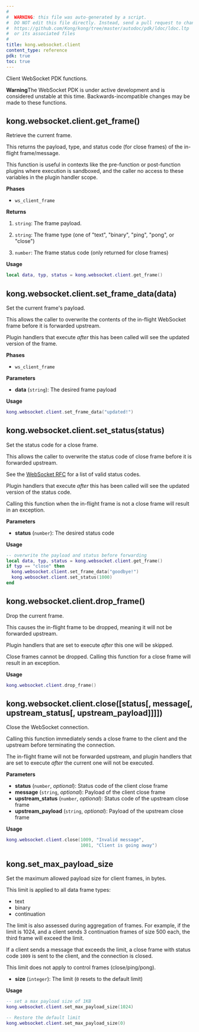 ```yaml
---
#
#  WARNING: this file was auto-generated by a script.
#  DO NOT edit this file directly. Instead, send a pull request to change
#  https://github.com/Kong/kong/tree/master/autodoc/pdk/ldoc/ldoc.ltp
#  or its associated files
#
title: kong.websocket.client
content_type: reference 
pdk: true
toc: true
---
```


Client WebSocket PDK functions.


<div class="alert alert-warning">
  <strong>Warning</strong>The WebSocket PDK is under active development and is
  considered unstable at this time. Backwards-incompatible changes may be made
  to these functions.
</div>



## kong.websocket.client.get_frame()

Retrieve the current frame.

 This returns the payload, type, and status code (for close frames) of
 the in-flight frame/message.

 This function is useful in contexts like the pre-function or post-function plugins
 where execution is sandboxed, and the caller no access to these
 variables in the plugin handler scope.


**Phases**

* `ws_client_frame`

**Returns**

1.  `string`:  The frame payload.

1.  `string`:  The frame type (one of "text", "binary", "ping",
   "pong", or "close")

1.  `number`:  The frame status code (only returned for close frames)


**Usage**

``` lua
local data, typ, status = kong.websocket.client.get_frame()
```



## kong.websocket.client.set_frame_data(data)

Set the current frame's payload.

 This allows the caller to overwrite the contents of the in-flight
 WebSocket frame before it is forwarded upstream.

 Plugin handlers that execute _after_ this has been called will see the
 updated version of the frame.


**Phases**

* `ws_client_frame`

**Parameters**

* **data** (`string`):  The desired frame payload

**Usage**

``` lua
kong.websocket.client.set_frame_data("updated!")
```



## kong.websocket.client.set_status(status)

Set the status code for a close frame.

 This allows the caller to overwrite the status code of close frame
 before it is forwarded upstream.

 See the [WebSocket RFC](https://datatracker.ietf.org/doc/html/rfc6455#section-7.4.1)
 for a list of valid status codes.

 Plugin handlers that execute _after_ this has been called will see the
 updated version of the status code.

 Calling this function when the in-flight frame is not a close frame
 will result in an exception.


**Parameters**

* **status** (`number`):  The desired status code

**Usage**

``` lua
-- overwrite the payload and status before forwarding
local data, typ, status = kong.websocket.client.get_frame()
if typ == "close" then
  kong.websocket.client.set_frame_data("goodbye!")
  kong.websocket.client.set_status(1000)
end
```



## kong.websocket.client.drop_frame()

Drop the current frame.

 This causes the in-flight frame to be dropped, meaning it will not be
 forwarded upstream.

 Plugin handlers that are set to execute _after_ this one will be
 skipped.

 Close frames cannot be dropped. Calling this function for a close
 frame will result in an exception.

**Usage**

``` lua
kong.websocket.client.drop_frame()
```



## kong.websocket.client.close([status[, message[, upstream_status[, upstream_payload]]]])

Close the WebSocket connection.

 Calling this function immediately sends a close frame to the client and
 the upstream before terminating the connection.

 The in-flight frame will not be forwarded upstream, and plugin
 handlers that are set to execute _after_ the current one will not be
 executed.


**Parameters**

* **status** (`number`, _optional_):  Status code of the client close frame
* **message** (`string`, _optional_):  Payload of the client close frame
* **upstream_status** (`number`, _optional_):  Status code of the upstream close frame
* **upstream_payload** (`string`, _optional_):  Payload of the upstream close frame

**Usage**

``` lua
kong.websocket.client.close(1009, "Invalid message",
                            1001, "Client is going away")
```





## kong.set_max_payload_size

Set the maximum allowed payload size for client frames, in bytes.

 This limit is applied to all data frame types:
   * text
   * binary
   * continuation

 The limit is also assessed during aggregation of frames. For example,
 if the limit is 1024, and a client sends 3 continuation frames of size
 500 each, the third frame will exceed the limit.

 If a client sends a message that exceeds the limit, a close frame with
 status code `1009` is sent to the client, and the connection is closed.

 This limit does not apply to control frames (close/ping/pong).

* **size** (`integer`):  The limit (`0` resets to the default limit)

**Usage**

``` lua
-- set a max payload size of 1KB
kong.websocket.client.set_max_payload_size(1024)

-- Restore the default limit
kong.websocket.client.set_max_payload_size(0)
```


